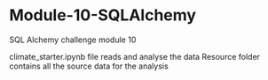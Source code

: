 # Module-10-SQLAlchemy
SQL Alchemy challenge module 10

climate_starter.ipynb file reads and analyse the data
Resource folder contains all the source data for the analysis
